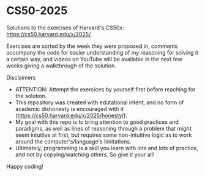 # CS50-2025
Solutions to the exercises of Harvard's CS50x: https://cs50.harvard.edu/x/2025/

Exercises are sorted by the week they were proposed in, comments accompany the code for easier understanding of my reasoning for solving it a certain way, and videos on YouTube will be available in the next few weeks giving a walkthrough of the solution.

Disclaimers
* ATTENTION: Attempt the exercices by yourself first before reaching for the solution.
* This repository was created with edutational intent, and no form of academic dishonesty is encouraged with it (https://cs50.harvard.edu/x/2025/honesty/).
* My goal with this repo is to bring attention to good practices and paradigms, as well as lines of reasoning through a problem that might seem intuitive at first, but requires some non-intuitive logic as to work around the computer's/language's limitations.
* Ultimately, programming is a skill you learn with lots and lots of practice, and not by copying/watching others. So give it your all!

Happy coding!
